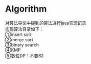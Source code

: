 # Algorithm
对算法导论中提到的算法进行java实现记录</br>
实现算法目录如下：</br>
①insert sort</br>
②merge sort</br>
③binary search</br>
④KMP</br>
⑤数位DP：不要62

